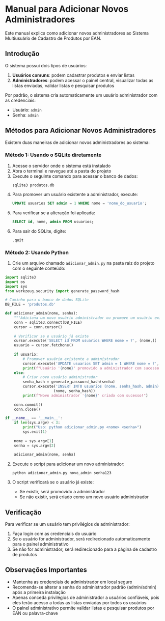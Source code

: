 # Manual para Adicionar Novos Administradores

Este manual explica como adicionar novos administradores ao Sistema Multiusuário de Cadastro de Produtos por EAN.

## Introdução

O sistema possui dois tipos de usuários:
1. **Usuários comuns**: podem cadastrar produtos e enviar listas
2. **Administradores**: podem acessar o painel central, visualizar todas as listas enviadas, validar listas e pesquisar produtos

Por padrão, o sistema cria automaticamente um usuário administrador com as credenciais:
- Usuário: `admin`
- Senha: `admin`

## Métodos para Adicionar Novos Administradores

Existem duas maneiras de adicionar novos administradores ao sistema:

### Método 1: Usando o SQLite diretamente

1. Acesse o servidor onde o sistema está instalado
2. Abra o terminal e navegue até a pasta do projeto
3. Execute o seguinte comando para acessar o banco de dados:
   ```
   sqlite3 produtos.db
   ```
4. Para promover um usuário existente a administrador, execute:
   ```sql
   UPDATE usuarios SET admin = 1 WHERE nome = 'nome_do_usuario';
   ```
5. Para verificar se a alteração foi aplicada:
   ```sql
   SELECT id, nome, admin FROM usuarios;
   ```
6. Para sair do SQLite, digite:
   ```
   .quit
   ```

### Método 2: Usando Python

1. Crie um arquivo chamado `adicionar_admin.py` na pasta raiz do projeto com o seguinte conteúdo:

```python
import sqlite3
import os
import sys
from werkzeug.security import generate_password_hash

# Caminho para o banco de dados SQLite
DB_FILE = 'produtos.db'

def adicionar_admin(nome, senha):
    """Adiciona um novo usuário administrador ou promove um usuário existente."""
    conn = sqlite3.connect(DB_FILE)
    cursor = conn.cursor()
    
    # Verificar se o usuário já existe
    cursor.execute('SELECT id FROM usuarios WHERE nome = ?', (nome,))
    usuario = cursor.fetchone()
    
    if usuario:
        # Promover usuário existente a administrador
        cursor.execute('UPDATE usuarios SET admin = 1 WHERE nome = ?', (nome,))
        print(f"Usuário '{nome}' promovido a administrador com sucesso!")
    else:
        # Criar novo usuário administrador
        senha_hash = generate_password_hash(senha)
        cursor.execute('INSERT INTO usuarios (nome, senha_hash, admin) VALUES (?, ?, 1)', 
                      (nome, senha_hash))
        print(f"Novo administrador '{nome}' criado com sucesso!")
    
    conn.commit()
    conn.close()

if __name__ == '__main__':
    if len(sys.argv) < 3:
        print("Uso: python adicionar_admin.py <nome> <senha>")
        sys.exit(1)
    
    nome = sys.argv[1]
    senha = sys.argv[2]
    
    adicionar_admin(nome, senha)
```

2. Execute o script para adicionar um novo administrador:
   ```
   python adicionar_admin.py novo_admin senha123
   ```

3. O script verificará se o usuário já existe:
   - Se existir, será promovido a administrador
   - Se não existir, será criado como um novo usuário administrador

## Verificação

Para verificar se um usuário tem privilégios de administrador:

1. Faça login com as credenciais do usuário
2. Se o usuário for administrador, será redirecionado automaticamente para o painel administrativo
3. Se não for administrador, será redirecionado para a página de cadastro de produtos

## Observações Importantes

- Mantenha as credenciais de administrador em local seguro
- Recomenda-se alterar a senha do administrador padrão (admin/admin) após a primeira instalação
- Apenas conceda privilégios de administrador a usuários confiáveis, pois eles terão acesso a todas as listas enviadas por todos os usuários
- O painel administrativo permite validar listas e pesquisar produtos por EAN ou palavra-chave
